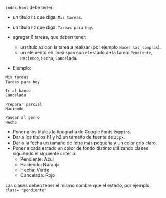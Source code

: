 `index.html` debe tener:

- un título `h1` que diga: `Mis tareas`.
- un título `h2` que diga: `Tareas para hoy`.
- agregar 6 tareas, que deben tener:
  - un título `h3` con la tarea a realizar (por ejemplo `Hacer las compras`).
  - un elemento en línea `span` con el estado de la tarea: `Pendiente`, `Haciendo`, `Hecha`, `Cancelada`.
  
- Ejemplo:

```
Mis tareas
Tareas para hoy

Ir al banco
Cancelada

Preparar parcial
Haciendo

Pasear al perro
Hecha
```

- Poner a los títulos la tipografía de Google Fonts `Poppins`.
- Dar a los títulos h1 y h2 un tamaño de fuente de `25px`.
- Dar a la fecha un tamaño de letra más pequeña y un color gris claro.
- Poner a cada estado un color de fondo distinto utilizando clases siguiendo el siguiente criterio:
  - Pendiente: Azul
  - Haciendo: Naranja
  - Hecha: Verde
  - Cancelada: Rojo

Las clases deben tener el mismo nombre que el estado, por ejemplo: ` class= "pendiente"`